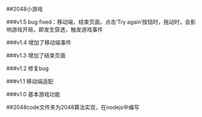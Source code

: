 ##2048小游戏

###v1.5 bug fixed：移动端，结束页面，点击‘Try again’按钮时，拖动时，会影响游戏开局，即发生穿透，触发游戏事件

###v1.4 增加了移动端事件

###v1.3 增加了结束页面

###v1.2 修复bug

###v1.1 移动端适配

###v1.0 基本游戏功能

##2048code文件夹为2048算法实现，在nodejs中编写